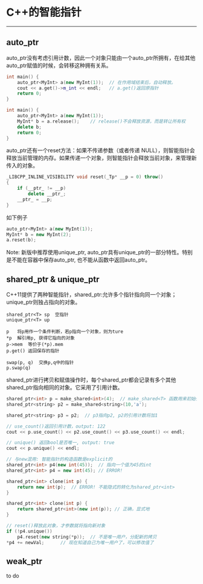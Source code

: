 # C++的智能指针
---

## auto_ptr

auto_ptr没有考虑引用计数，因此一个对象只能由一个auto_ptr所拥有，在给其他auto_ptr赋值的时候，会转移这种拥有关系。

```cpp
int main() {
    auto_ptr<MyInt> a(new MyInt(1));  // 在作用域结束后，自动释放。
	cout << a.get()->m_int << endl;   // a.get()返回原指针
    return 0;
}
```

```cpp
int main() {
	auto_ptr<MyInt> a(new MyInt(1));
    MyInt* b = a.release();    // release()不会释放资源，而是转让所有权
    delete b;
	return 0;
}
```

auto_ptr还有一个reset方法：如果不传递参数（或者传递 NULL），则智能指针会释放当前管理的内存。如果传递一个对象，则智能指针会释放当前对象，来管理新传入的对象。
```cpp
_LIBCPP_INLINE_VISIBILITY void reset(_Tp* __p = 0) throw()
{
	if (__ptr_ != __p)
		delete __ptr_;
	__ptr_ = __p;
}
```

如下例子
```cpp
auto_ptr<MyInt> a(new MyInt(1));
MyInt* b = new MyInt(2);
a.reset(b);
```

Note: 新版中推荐使用unique_ptr, auto_ptr具有unique_ptr的一部分特性。特别是不能在容器中保存auto_ptr, 也不能从函数中返回auto_ptr。

## shared_ptr & unique_ptr

C++11提供了两种智能指针，shared_ptr:允许多个指针指向同一个对象；unique_ptr则独占指向的对象。

```
shared_ptr<T> sp  空指针
unique_ptr<T> up

p	将p用作一个条件判断，若p指向一个对象，则为ture
*p  解引用p, 获得它指向的对象
p->mem  等价于(*p).mem
p.get() 返回保存的指针

swap(p, q)  交换p,q中的指针
p.swap(q)
```

shared_ptr进行拷贝和赋值操作时，每个shared_ptr都会记录有多个其他shared_ptr指向相同的对象。它采用了引用计数。

```cpp
shared_ptr<int> p = make_shared<int>(4);  // make_shared<T> 函数用来初始化shared_ptr
shared_ptr<string> p2 = make_shared<string>(10,'a');

shared_ptr<string> p3 = p2;  // p3指向p2, p2的引用计数将加1

// use_count()返回引用计数，output: 122
cout << p.use_count() << p2.use_count() << p3.use_count() << endl;

// unique() 返回bool是否唯一, output: true
cout << p.unique() << endl;

// 与new混用: 智能指针的构造函数是explicit的
shared_ptr<int> p4(new int(45));  // 指向一个值为45的int
shared_ptr<int> p4 = new int(45); // ERROR! 

shared_ptr<int> clone(int p) {
    return new int(p);  // ERROR! 不能隐式的转化为shared_ptr<int>
}

shared_ptr<int> clone(int p) {
    return shared_ptr<int>(new int(p)); // 正确，显式地
}

// reset()释放此对象，才参数就将指向新对象
if (!p4.unique())
    p4.reset(new string(*p));  // 不是唯一用户，分配新的拷贝
*p4 += newVal;		// 现在知道自己为唯一用户了，可以修改值了
```

## weak_ptr

to do






